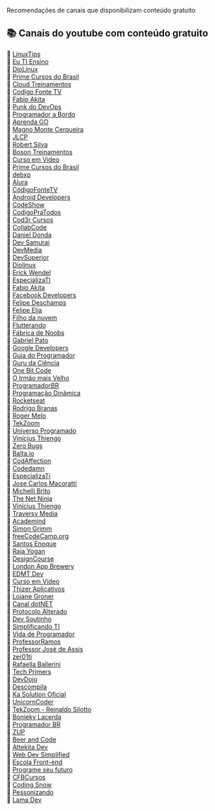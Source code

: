 
Recomendações de canais que disponibilizam conteúdo gratuito

## 📚 Canais do youtube com conteúdo gratuito

🔖 [LinuxTips](https://www.youtube.com/c/LinuxTips) </br>
🔖 [Eu TI Ensino](https://www.youtube.com/channel/UCtsOBVg5qi8iMzLSEAVOtdQ) </br>
🔖 [DioLinux](https://www.youtube.com/c/DiolinuxBr) </br>
🔖 [Prime Cursos do Brasil](https://www.youtube.com/channel/UCsx_cUyk45MDH5AE6jb2qgw) </br>
🔖 [Cloud Treinamentos](https://www.youtube.com/c/CloudTreinamentos/playlists) </br>
🔖 [Codigo Fonte TV](https://www.youtube.com/channel/UCFuIUoyHB12qpYa8Jpxoxow) </br>
🔖 [Fabio Akita](https://www.youtube.com/channel/UCib793mnUOhWymCh2VJKplQ) </br>
🔖 [Punk do DevOps](https://www.youtube.com/channel/UCyNp3i0UZeTL11CUBs9mZyA) </br>
🔖 [Programador a Bordo](https://www.youtube.com/channel/UC5fWvbBnaFAi2hJlHRmg5kw) </br>
🔖 [Aprenda GO](https://www.youtube.com/channel/UCxD5EE0H7qOhRr0tIVsOZPQ) </br>
🔖 [Magno Monte Cerqueira](https://www.youtube.com/channel/UCkMBaqfemR4Zt3s-QO9W-3A)  </br>
🔖 [JLCP](https://www.youtube.com/channel/UCCau0siHygitG1IvgGimjvQ) </br>
🔖 [Robert Silva](https://www.youtube.com/c/RobertSilva) </br>
🔖 [Boson Treinamentos](https://www.youtube.com/channel/UCzOGJclZQvPVgYZIwERsf5g) </br>
🔖 [Curso em Video](https://www.youtube.com/c/CursoemV%C3%ADdeo) </br> 
🔖 [Prime Cursos do Brasil](https://www.youtube.com/channel/UCsx_cUyk45MDH5AE6jb2qgw) </br>
🔖 [debxp](https://www.youtube.com/c/debxplinux) </br>
🔖 [Alura](https://www.youtube.com/user/aluracursosonline) </br>
🔖 [CódigoFonteTV](https://www.youtube.com/user/codigofontetv)  </br>
🔖 [Android Developers](https://www.youtube.com/user/androiddevelopers)  </br>
🔖 [CodeShow](https://www.youtube.com/CodeShowBR)  </br>
🔖 [CodigoPraTodos](https://www.youtube.com/channel/UClFE1N_sMek7cyvwsAK_XJQ)  </br>
🔖 [Cod3r Cursos](https://www.youtube.com/channel/UCcMcmtNSSQECjKsJA1XH5MQ) </br>
🔖 [CollabCode](https://www.youtube.com/channel/UCVheRLgrk7bOAByaQ0IVolg)  </br>
🔖 [Daniel Donda](https://www.youtube.com/c/DanielDonda) </br>
🔖 [Dev Samurai](https://www.youtube.com/channel/UC-lHCBqKEtnXA0SBtdOP0bw) </br>
🔖 [DevMedia](https://www.youtube.com/channel/UClBrpNsTEFLbZDDMW1xiOaQ) </br>
🔖 [DevSuperior](https://youtube.com/devsuperior) </br>
🔖 [Diolinux](https://www.youtube.com/user/diolinux) </br>
🔖 [Erick Wendel](https://www.youtube.com/c/ErickWendelTreinamentos) </br>
🔖 [EspecializaTI](https://www.youtube.com/user/especializati) </br>
🔖 [Fabio Akita](https://www.youtube.com/user/AkitaOnRails)  </br>
🔖 [Facebook Developers](https://www.youtube.com/user/FacebookDevelopers)  </br>
🔖 [Felipe Deschamps](https://www.youtube.com/channel/UCU5JicSrEM5A63jkJ2QvGYw)  </br>
🔖 [Felipe Elia](https://www.youtube.com/channel/UCD_26rOE3ClALcZreTkyIoQ) </br>
🔖 [Filho da nuvem](https://www.youtube.com/Filhodanuvem) </br>
🔖 [Flutterando](https://www.youtube.com/channel/UCplT2lzN6MHlVHHLt6so39A) </br>
🔖 [Fábrica de Noobs](https://www.youtube.com/channel/UCGObNjkNjo1OUPLlm8BTb3A)  </br>
🔖 [Gabriel Pato](https://www.youtube.com/channel/UC70YG2WHVxlOJRng4v-CIFQ)  </br>
🔖 [Google Developers](https://www.youtube.com/user/GoogleDevelopers) </br>
🔖 [Guia do Programador](https://www.youtube.com/c/GuiadoProgramador) </br>
🔖 [Guru da Ciência](https://www.youtube.com/user/LimaoAzeddo) </br>
🔖 [One Bit Code](https://www.youtube.com/c/OneBitCode)  </br>
🔖 [O Irmão mais Velho](https://www.youtube.com/channel/UC5cfBZHUQpcMvBJDBaX8-jg/featured) </br>
🔖 [ProgramadorBR](https://www.youtube.com/channel/UCrdgeUeCll2QKmqmihIgKBQ) </br>
🔖 [Programação Dinâmica](https://www.youtube.com/c/ProgramaçãoDinâmica) </br>
🔖 [Rocketseat](https://www.youtube.com/channel/UCSfwM5u0Kce6Cce8_S72olg) </br>
🔖 [Rodrigo Branas](https://www.youtube.com/user/rodrigobranas) </br>
🔖 [Roger Melo](https://www.youtube.com/c/RogerMelo) </br>
🔖 [TekZoom](https://www.youtube.com/channel/UCPIAn-SWhJzBilt1MekO4Vg) </br>
🔖 [Universo Programado](https://www.youtube.com/channel/UCf_kacKyoRRUP0nM3obzFbg) </br>
🔖 [Vinícius Thiengo](https://www.youtube.com/c/ThiengoCalopsita/) </br>
🔖 [Zero Bugs](https://www.youtube.com/c/ZeroBugs) </br>
🔖 [Balta.io](https://youtube.com/c/baltaio) </br>
🔖 [CodAffection](https://youtube.com/c/CodAffection) </br>
🔖 [Codedamn](https://youtube.com/c/codedamn) </br>
🔖 [EspecializaTi](https://youtube.com/c/EspecializatiBr) </br>
🔖 [Jose Carlos Macoratti](https://youtube.com/channel/UCoqYHkQy8q5nEMv1gkcZgSw) </br>
🔖 [Michelli Brito](https://youtube.com/c/MichelliBrito) </br>
🔖 [The Net Ninja](https://youtube.com/c/TheNetNinja) </br>
🔖 [Vinícius Thiengo](https://youtube.com/c/ThiengoCalopsita)<br>
🔖 [Traversy Media](https://youtube.com/c/TraversyMedia) </br>
🔖 [Academind](https://youtube.com/c/Academind) </br>
🔖 [Simon Grimm](https://youtube.com/user/saimon1924) </br>
🔖 [freeCodeCamp.org](https://youtube.com/c/Freecodecamp)  </br>
🔖 [Santos Enoque](https://youtube.com/c/SantosEnoque) </br>
🔖 [Raja Yogan](https://youtube.com/channel/UCjBxAm226XZvgrkO-JyjJgQ) </br>
🔖 [DesignCourse](https://youtube.com/c/DesignCourse)  </br>
🔖 [London App Brewery](https://youtube.com/c/Londonappbrewery) </br>
🔖 [EDMT Dev](https://youtube.com/c/eddydn71)  </br>
🔖 [Curso em Vídeo](https://www.youtube.com/user/cursosemvideo) </br>
🔖 [Thizer Aplicativos](https://youtube.com/c/ThizerAplicativos)  </br>
🔖 [Loiane Groner](https://youtube.com/c/loianegroner)  </br>
🔖 [Canal dotNET](https://youtube.com/c/CanalDotNET) </br>
🔖 [Protocolo Alterado](https://youtube.com/c/ProtocoloAlterado) </br>
🔖 [Dev Soutinho](https://youtube.com/c/DevSoutinho)  </br>
🔖 [Simplificando TI](https://www.youtube.com/channel/UCwn-9qpyukBnuA3eB-3F0Sg) </br>
🔖 [Vida de Programador](https://www.youtube.com/c/ProgramadorREAL)  </br>
🔖 [ProfessorRamos](https://www.youtube.com/c/professorramos/)  </br>
🔖 [Professor José de Assis](https://www.youtube.com/c/RoboticapraticaBr/) </br>
🔖 [zer01ti](https://www.youtube.com/c/zero1ti/) </br>
🔖 [Rafaella Ballerini](https://www.youtube.com/user/RafaellaBallerini/) </br>
🔖 [Tech Primers](https://www.youtube.com/channel/UCB12jjYsYv-eipCvBDcMbXw)  </br>
🔖 [DevDojo](https://www.youtube.com/channel/UCjF0OccBT05WxsJb2zNkL4g) </br>
🔖 [Descompila](https://www.youtube.com/c/Descompila/) </br>
🔖 [Ka Solution Oficial](https://www.youtube.com/c/UnicornCoder/)  </br>
🔖 [UnicornCoder](https://www.youtube.com/c/KaSolutionOficial/)  </br>
🔖 [TekZoom - Reinaldo Silotto](https://www.youtube.com/c/CanalTekZoom/) </br>
🔖 [Bonieky Lacerda](https://www.youtube.com/c/BoniekyLacerdaLeal) </br>
🔖 [Programador BR](https://www.youtube.com/c/Programadorbr)  </br>
🔖 [ZUP](https://www.youtube.com/c/ZUPIT/)  </br>
🔖 [Beer and Code](https://www.youtube.com/c/BeerandCode/) </br>
🔖 [Attekita Dev](https://www.youtube.com/c/AttekitaDev/) </br>
🔖 [Web Dev Simplified](https://www.youtube.com/c/WebDevSimplified/) </br>
🔖 [Escola Front-end](https://www.youtube.com/c/EscolaFrontend/)  </br>
🔖 [Programe seu futuro](https://www.youtube.com/c/ProgrameseufuturoComWagnerGaspar)  </br>
🔖 [CFBCursos](https://www.youtube.com/c/cfbcursos)  </br>
🔖 [Coding Snow](https://www.youtube.com/channel/UCNDmzGYwwT3rdY3xQuW8QOA)  </br>
🔖 [Pessonizando](https://www.youtube.com/c/pessonizando) </br>
🔖 [Lama Dev](https://www.youtube.com/c/LamaDev) </br>

